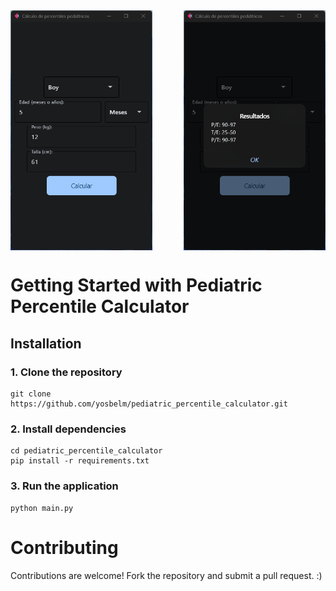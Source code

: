 <div style="display: flex; justify-content: space-between; align='center';">
  <img src="assets/Screenshot 1.png" alt="Screenshot 1" style="width: 45%;">
  <img src="assets/Screenshot 2.png" alt="Screenshot 2" style="width: 45%;">
</div>
  
# Getting Started with Pediatric Percentile Calculator

## Installation

### 1. Clone the repository
```
git clone https://github.com/yosbelm/pediatric_percentile_calculator.git
```
### 2. Install dependencies
```
cd pediatric_percentile_calculator
pip install -r requirements.txt
```

### 3. Run the application
```
python main.py
```
# Contributing
 Contributions are welcome! Fork the repository and submit a pull request. :)

